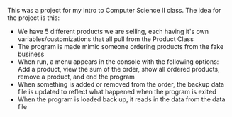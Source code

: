This was a project for my Intro to Computer Science II class. The idea for the project is this:
- We have 5 different products we are selling, each having it's own variables/customizations that all pull from the Product Class
- The program is made mimic someone ordering products from the fake business
- When run, a menu appears in the console with the following options: Add a product, view the sum of the order, show all ordered products, remove a product, and end the program
- When something is added or removed from the order, the backup data file is updated to reflect what happened when the program is exited
- When the program is loaded back up, it reads in the data from the data file